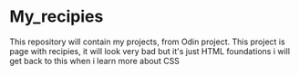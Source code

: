 # My_recipies
This repository will contain my projects, from Odin project. This project is page with recipies, it will look very bad but it's just HTML foundations i will get back to this when i learn more about CSS 

